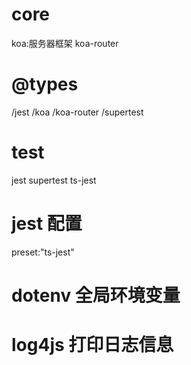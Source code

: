 # core

koa:服务器框架
koa-router

# @types

/jest
/koa
/koa-router
/supertest

# test

jest
supertest
ts-jest

# jest 配置

<!-- jest 本身不支持ts，需要使用ts编译器 -->

preset:"ts-jest"

# dotenv 全局环境变量

# log4js 打印日志信息
